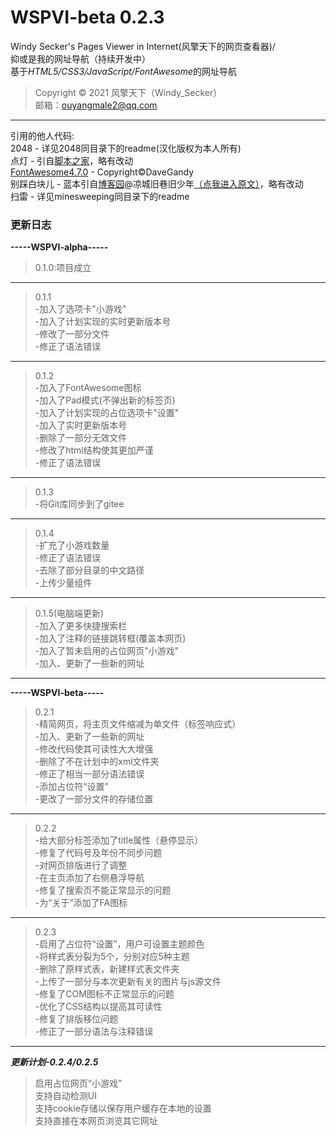 # WSPVI-beta 0.2.3
Windy Secker's Pages Viewer in Internet(风擎天下的网页查看器)/</br>
抑或是我的网址导航（持续开发中）</br>
基于*HTML5/CSS3/JavaScript/FontAwesome*的网址导航
>Copyright © 2021 风擎天下（Windy_Secker）</br>
>邮箱：ouyangmale2@qq.com</br>
- - - - - -
引用的他人代码:</br>
2048 - 详见2048同目录下的readme(汉化版权为本人所有)</br>
点灯 - 引自[脚本之家](https://www.jb51.com)，略有改动</br>
[FontAwesome4.7.0](https://www.fontawesome.com) - Copyright©DaveGandy</br>
别踩白块儿 - 蓝本引自[博客园](https://www.cnblogs.com)@凉城旧巷旧少年[（点我进入原文）](https://www.cnblogs.com/jiangshuai52511/p/5274792.html)，略有改动</br>
扫雷 - 详见minesweeping同目录下的readme</br>

### 更新日志</br>
**-----WSPVI-alpha-----**
>0.1.0:项目成立</br>
-----
>0.1.1</br>
>-加入了选项卡"小游戏"</br>
>-加入了计划实现的实时更新版本号</br>
>-修改了一部分文件</br>
>-修正了语法错误</br>
-----
>0.1.2</br>
>-加入了FontAwesome图标</br>
>-加入了Pad模式(不弹出新的标签页)</br>
>-加入了计划实现的占位选项卡"设置"</br>
>-加入了实时更新版本号</br>
>-删除了一部分无效文件</br>
>-修改了html结构使其更加严谨</br>
>-修正了语法错误</br>
-----
>0.1.3</br>
>-将Git库同步到了gitee</br>
-----
>0.1.4</br>
>-扩充了小游戏数量</br>
>-修正了语法错误</br>
>-去除了部分目录的中文路径</br>
>-上传少量组件</br>
-----
>0.1.5(电脑端更新)</br>
>-加入了更多快捷搜索栏</br>
>-加入了注释的链接跳转框(覆盖本网页)</br>
>-加入了暂未启用的占位网页"小游戏"</br>
>-加入、更新了一些新的网址</br>
-----
**-----WSPVI-beta-----**
>0.2.1</br>
>-精简网页，将主页文件缩减为单文件（标签响应式）</br>
>-加入、更新了一些新的网址</br>
>-修改代码使其可读性大大增强</br>
>-删除了不在计划中的xml文件夹</br>
>-修正了相当一部分语法错误</br>
>-添加占位符“设置”</br>
>-更改了一部分文件的存储位置</br>
-----
>0.2.2</br>
>-给大部分标签添加了title属性（悬停显示）</br>
>-修复了代码号及年份不同步问题</br>
>-对网页排版进行了调整</br>
>-在主页添加了右侧悬浮导航</br>
>-修复了搜索页不能正常显示的问题</br>
>-为“关于”添加了FA图标</br>
-----
>0.2.3</br>
>-启用了占位符“设置”，用户可设置主题颜色</br>
>-将样式表分裂为5个，分别对应5种主题</br>
>-删除了原样式表，新建样式表文件夹</br>
>-上传了一部分与本次更新有关的图片与js源文件</br>
>-修复了COM图标不正常显示的问题</br>
>-优化了CSS结构以提高其可读性</br>
>-修复了排版移位问题</br>
>-修正了一部分语法与注释错误</br>
-----
***更新计划-0.2.4/0.2.5***
>启用占位网页“小游戏”</br>
>支持自动检测UI</br>
>支持cookie存储以保存用户缓存在本地的设置</br>
>支持直接在本网页浏览其它网址</br>

